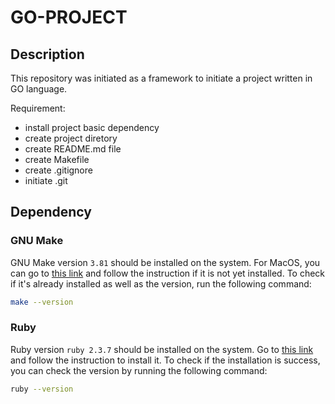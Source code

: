 # GO-PROJECT

## Description

This repository was initiated as a framework to initiate a project written in GO language.

Requirement:

* install project basic dependency
* create project diretory
* create README.md file
* create Makefile
* create .gitignore
* initiate .git

## Dependency

### GNU Make

GNU Make version `3.81` should be installed on the system. For MacOS, you can go to [this link](https://stackoverflow.com/questions/11494522/installing-make-on-mac/11494872#11494872) and follow the instruction if it is not yet installed. To check if it's already installed as well as the version, run the following command:

```bash
make --version
```

### Ruby

Ruby version `ruby 2.3.7` should be installed on the system. Go to [this link](https://www.ruby-lang.org/en/documentation/installation/) and follow the instruction to install it. To check if the installation is success, you can check the version by running the following command:

```bash
ruby --version
```
